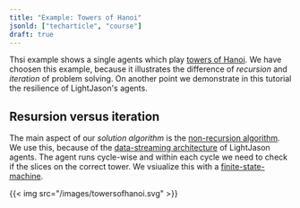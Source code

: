 ```yaml
---
title: "Example: Towers of Hanoi"
jsonld: ["techarticle", "course"]
draft: true
---
```


Thsi example shows a single agents which play [towers of Hanoi](https://en.wikipedia.org/wiki/Tower_of_Hanoi). We have choosen this example, because it illustrates the difference of _recursion_ and _iteration_ of problem solving. On another point we demonstrate in this tutorial the resilience of LightJason's agents.

## Resursion versus iteration

The main aspect of our _solution algorithm_ is the [non-recursion algorithm](https://en.wikipedia.org/wiki/Tower_of_Hanoi#Non-recursive_solution). We use this, because of the [data-streaming architecture](/knowledgebase/differencetojason) of LightJason agents. The agent runs cycle-wise and within each cycle we need to check if the slices on the correct tower. We vsiualize this with a [finite-state-machine](/knowledgebase/finitestatemachine).

{{< img src="/images/towersofhanoi.svg" >}}